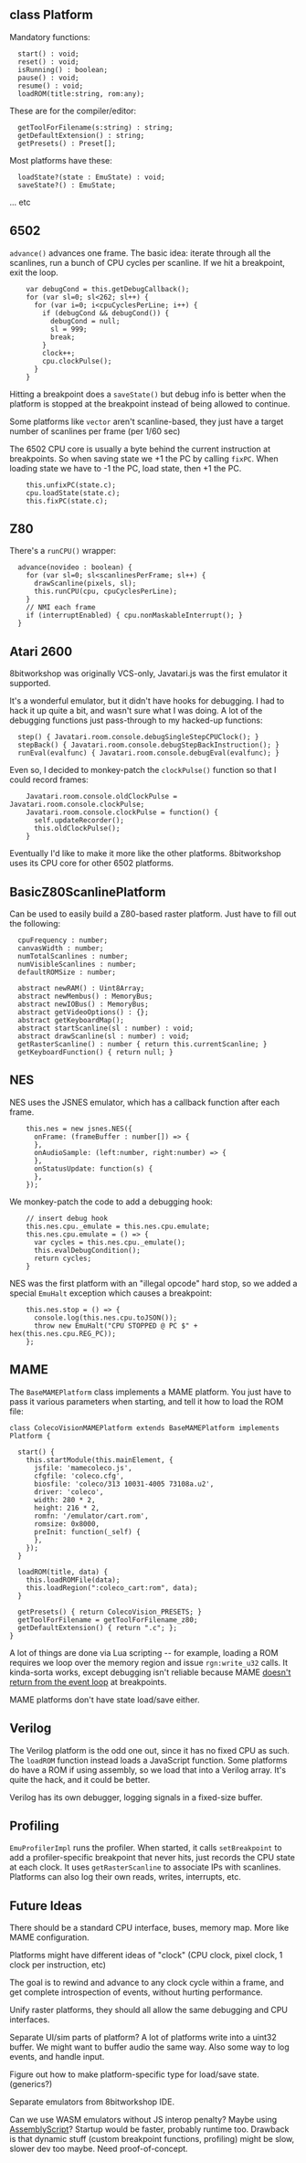 
class Platform 
--------------

Mandatory functions:
~~~
  start() : void;
  reset() : void;
  isRunning() : boolean;
  pause() : void;
  resume() : void;
  loadROM(title:string, rom:any);
~~~

These are for the compiler/editor:
~~~
  getToolForFilename(s:string) : string;
  getDefaultExtension() : string;
  getPresets() : Preset[];
~~~

Most platforms have these:
~~~
  loadState?(state : EmuState) : void;
  saveState?() : EmuState;
~~~

... etc


6502
----

`advance()` advances one frame.
The basic idea: iterate through all the scanlines, run a bunch of CPU cycles per scanline.
If we hit a breakpoint, exit the loop.

~~~
    var debugCond = this.getDebugCallback();
    for (var sl=0; sl<262; sl++) {
      for (var i=0; i<cpuCyclesPerLine; i++) {
        if (debugCond && debugCond()) {
          debugCond = null;
          sl = 999;
          break;
        }
        clock++;
        cpu.clockPulse();
      }
    }
~~~

Hitting a breakpoint does a `saveState()` but debug info is better when the platform is stopped at the breakpoint instead of being allowed to continue.

Some platforms like `vector` aren't scanline-based, they just have a target number of scanlines per frame (per 1/60 sec)

The 6502 CPU core is usually a byte behind the current instruction at breakpoints.
So when saving state we +1 the PC by calling `fixPC`.
When loading state we have to -1 the PC, load state, then +1 the PC.

~~~
    this.unfixPC(state.c);
    cpu.loadState(state.c);
    this.fixPC(state.c);
~~~



Z80
---

There's a `runCPU()` wrapper:

~~~
  advance(novideo : boolean) {
    for (var sl=0; sl<scanlinesPerFrame; sl++) {
      drawScanline(pixels, sl);
      this.runCPU(cpu, cpuCyclesPerLine);
    }
    // NMI each frame
    if (interruptEnabled) { cpu.nonMaskableInterrupt(); }
  }
~~~


Atari 2600
-----------
8bitworkshop was originally VCS-only, Javatari.js was the first emulator it supported.

It's a wonderful emulator, but it didn't have hooks for debugging.
I had to hack it up quite a bit, and wasn't sure what I was doing.
A lot of the debugging functions just pass-through to my hacked-up functions:

~~~
  step() { Javatari.room.console.debugSingleStepCPUClock(); }
  stepBack() { Javatari.room.console.debugStepBackInstruction(); }
  runEval(evalfunc) { Javatari.room.console.debugEval(evalfunc); }
~~~

Even so, I decided to monkey-patch the `clockPulse()` function so that I could record frames:

~~~
    Javatari.room.console.oldClockPulse = Javatari.room.console.clockPulse;
    Javatari.room.console.clockPulse = function() {
      self.updateRecorder();
      this.oldClockPulse();
    }
~~~

Eventually I'd like to make it more like the other platforms.
8bitworkshop uses its CPU core for other 6502 platforms.


BasicZ80ScanlinePlatform 
------------------------

Can be used to easily build a Z80-based raster platform.
Just have to fill out the following:

~~~
  cpuFrequency : number;
  canvasWidth : number;
  numTotalScanlines : number;
  numVisibleScanlines : number;
  defaultROMSize : number;

  abstract newRAM() : Uint8Array;
  abstract newMembus() : MemoryBus;
  abstract newIOBus() : MemoryBus;
  abstract getVideoOptions() : {};
  abstract getKeyboardMap();
  abstract startScanline(sl : number) : void;
  abstract drawScanline(sl : number) : void;
  getRasterScanline() : number { return this.currentScanline; }
  getKeyboardFunction() { return null; }
~~~


NES
---

NES uses the JSNES emulator, which has a callback function after each frame.

~~~
    this.nes = new jsnes.NES({
      onFrame: (frameBuffer : number[]) => {
      },
      onAudioSample: (left:number, right:number) => {
      },
      onStatusUpdate: function(s) {
      },
    });
~~~

We monkey-patch the code to add a debugging hook:

~~~
    // insert debug hook
    this.nes.cpu._emulate = this.nes.cpu.emulate;
    this.nes.cpu.emulate = () => {
      var cycles = this.nes.cpu._emulate();
      this.evalDebugCondition();
      return cycles;
    }
~~~

NES was the first platform with an "illegal opcode" hard stop, so we added a special `EmuHalt` exception which causes a breakpoint:

~~~
    this.nes.stop = () => {
      console.log(this.nes.cpu.toJSON());
      throw new EmuHalt("CPU STOPPED @ PC $" + hex(this.nes.cpu.REG_PC));
    };
~~~


MAME
----

The `BaseMAMEPlatform` class implements a MAME platform.
You just have to pass it various parameters when starting, and tell it how to load the ROM file:

~~~
class ColecoVisionMAMEPlatform extends BaseMAMEPlatform implements Platform {

  start() {
    this.startModule(this.mainElement, {
      jsfile: 'mamecoleco.js',
      cfgfile: 'coleco.cfg',
      biosfile: 'coleco/313 10031-4005 73108a.u2',
      driver: 'coleco',
      width: 280 * 2,
      height: 216 * 2,
      romfn: '/emulator/cart.rom',
      romsize: 0x8000,
      preInit: function(_self) {
      },
    });
  }

  loadROM(title, data) {
    this.loadROMFile(data);
    this.loadRegion(":coleco_cart:rom", data);
  }

  getPresets() { return ColecoVision_PRESETS; }
  getToolForFilename = getToolForFilename_z80;
  getDefaultExtension() { return ".c"; };
}
~~~

A lot of things are done via Lua scripting -- for example, loading a ROM requires we loop over the memory region and issue `rgn:write_u32` calls.
It kinda-sorta works, except debugging isn't reliable because MAME [doesn't return from the event loop](https://github.com/mamedev/mame/issues/3649) at breakpoints.

MAME platforms don't have state load/save either.


Verilog
--------

The Verilog platform is the odd one out, since it has no fixed CPU as such.
The `loadROM` function instead loads a JavaScript function.
Some platforms do have a ROM if using assembly, so we load that into a Verilog array.
It's quite the hack, and it could be better.

Verilog has its own debugger, logging signals in a fixed-size buffer.



Profiling 
----------

`EmuProfilerImpl` runs the profiler.
When started, it calls `setBreakpoint` to add a profiler-specific breakpoint that never hits, just records the CPU state at each clock.
It uses `getRasterScanline` to associate IPs with scanlines.
Platforms can also log their own reads, writes, interrupts, etc.


Future Ideas
------------

There should be a standard CPU interface, buses, memory map.
More like MAME configuration.

Platforms might have different ideas of "clock" (CPU clock, pixel clock, 1 clock per instruction, etc)

The goal is to rewind and advance to any clock cycle within a frame, and get complete introspection of events, without hurting performance.

Unify raster platforms, they should all allow the same debugging and CPU interfaces.

Separate UI/sim parts of platform?
A lot of platforms write into a uint32 buffer.
We might want to buffer audio the same way.
Also some way to log events, and handle input.

Figure out how to make platform-specific type for load/save state.
(generics?)

Separate emulators from 8bitworkshop IDE.

Can we use WASM emulators without JS interop penalty?
Maybe using [AssemblyScript](https://docs.assemblyscript.org/)?
Startup would be faster, probably runtime too.
Drawback is that dynamic stuff (custom breakpoint functions, profiling) might be slow, slower dev too maybe.
Need proof-of-concept.
